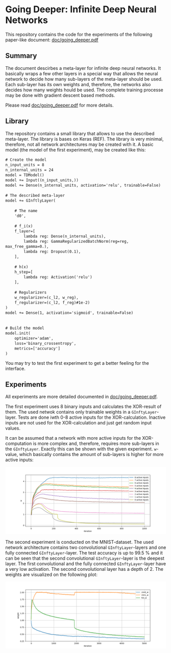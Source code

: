 # Going Deeper: Infinite Deep Neural Networks

This repository contains the code for the experiments of the following paper-like document:
[doc/going_deeper.pdf](doc/going_deeper.pdf)

## Summary

The document descirbes a meta-layer for infinite deep neural networks. It basically wraps a few other layers in a special way that allows the neural network to decide how many sub-layers of the meta-layer should be used. Each sub-layer has its own weights and, therefore, the networks also decides how many weights hould be used. The complete training processe may be done with gradient descent based methods.

Please read [doc/going_deeper.pdf](doc/going_deeper.pdf) for more details.

## Library

The repository contains a small library that allows to use the described meta-layer. The library is bases on Keras (REF). The library is very minimal, therefore, not all network architectures may be created with it. A basic model (the model of the first experiment), may be created like this:

	# Create the model
	n_input_units = 8
	n_internal_units = 24
	model = TDModel()
	model += Input((n_input_units,))
	model += Dense(n_internal_units, activation='relu', trainable=False)
	
	# The described meta-layer
	model += GInftlyLayer(
	
		# The name
	    'd0',
	
		# f_i(x)
	    f_layer=[
	        lambda reg: Dense(n_internal_units),
	        lambda reg: GammaRegularizedBatchNorm(reg=reg, max_free_gamma=0.),
	        lambda reg: Dropout(0.1),
	    ],
	
		# h(x)
		h_step=[
	        lambda reg: Activation('relu')
	    ],
	
		# Regularizers
	    w_regularizer=(c_l2, w_reg),
	    f_regularizer=(c_l2, f_reg)#1e-2)
	)
	model += Dense(1, activation='sigmoid', trainable=False)
	
	
	# Build the model
	model.init(
	    optimizer='adam',
	    loss='binary_crossentropy',
	    metrics=['accuracy']
	)

You may try to test the first experiment to get a better feeling for the interface.

## Experiments

All experiments are more detailed documented in [doc/going_deeper.pdf](doc/going_deeper.pdf).

The first experiment uses 8 binary inputs and calculates the XOR-result of them. The used netwok contains only trainable weights in a `GInftyLayer`-layer. Tests are done iwth 0-8 active inputs for the XOR-calculation. Inactive inputs are not used for the XOR-calculation and just get random input values.

It can be assumed that a network with more active inputs for the XOR-computation is more complex and, therefore, requires more sub-layers in the `GInftyLayer`. Exactly this can be shown with the given experiment. `w`-value, which basically contains the amount of sub-layers is higher for more active inputs:

![](doc/xor_weights.png)

The second experiment is conducted on the MNIST-dataset. The used network architecture contains two convolutional `GInftyLayer`-layers and one fully connected `GInftyLayer`-layer. The test accuracy is up to 99.5 % and it can be seen that the second convolutional `GInftyLayer`-layer is the deepest layer. The first convolutional and the  fully connected `GInftyLayer`-layer have a very low activation. The second convolutional layer has a depth of 2. The weights are visualized on the following plot:

![](doc/mnist_weights.png)
